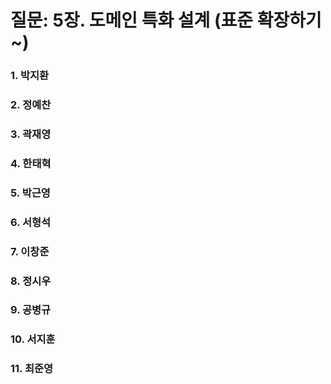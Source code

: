 # 질문: 5장. 도메인 특화 설계 (표준 확장하기 ~)

### 1. 박지환

>

### 2. 정예찬

>

### 3. 곽재영

>

### 4. 한태혁

>

### 5. 박근영

>

### 6. 서형석

>

### 7. 이창준

>

### 8. 정시우

>

### 9. 공병규

>

### 10. 서지훈

>

### 11. 최준영

>
